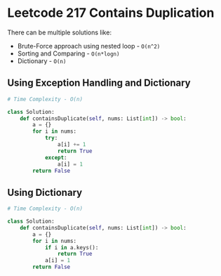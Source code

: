 # Leetcode 217 Contains Duplication

There can be multiple solutions like:
- Brute-Force approach using nested loop - `O(n^2)`
- Sorting and Comparing - `O(n*logn)`
- Dictionary - `O(n)`
## Using Exception Handling and Dictionary 
```py
# Time Complexity - O(n)

class Solution:
    def containsDuplicate(self, nums: List[int]) -> bool:
        a = {}
        for i in nums:
            try:
                a[i] += 1
                return True
            except: 
                a[i] = 1
        return False
```

## Using Dictionary
```py
# Time Complexity - O(n)

class Solution:
    def containsDuplicate(self, nums: List[int]) -> bool:
        a = {}
        for i in nums:
            if i in a.keys():
                return True
            a[i] = 1
        return False
```